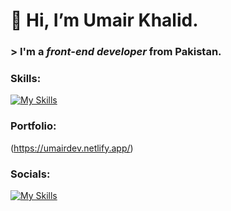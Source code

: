 # 👋 Hi, I’m **Umair Khalid**.
### > I'm a _front-end developer_ from Pakistan.
### Skills:
[![My Skills](https://skillicons.dev/icons?i=html,css,js,react,redux,tailwind,materialui,bootstrap)](https://skillicons.dev)
### Portfolio:
(https://umairdev.netlify.app/)
### Socials:
[![My Skills](https://skillicons.dev/icons?i=linkedin)](https://www.linkedin.com/in/umair-khalid-dev1/)
<!---
umairKhalid5/umairKhalid5 is a ✨ special ✨ repository because its `README.md` (this file) appears on your GitHub profile.
You can click the Preview link to take a look at your changes.
--->
